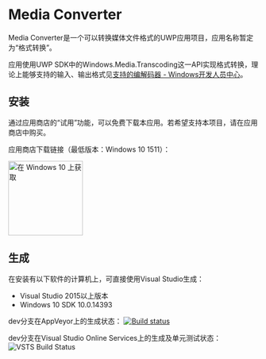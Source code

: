 # Media Converter
Media Converter是一个可以转换媒体文件格式的UWP应用项目，应用名称暂定为“格式转换”。

应用使用UWP SDK中的Windows.Media.Transcoding这一API实现格式转换，理论上能够支持的输入、输出格式见[支持的编解码器 - Windows开发人员中心][1]。

## 安装

通过应用商店的“试用”功能，可以免费下载本应用。若希望支持本项目，请在应用商店中购买。

应用商店下载链接（最低版本：Windows 10 1511）：

<a href="https://www.microsoft.com/store/apps/9ndjv6k3g2tj?ocid=github"><img src="https://assets.windowsphone.com/1cfd01f7-aad6-4896-8eb7-fea5f600e42d/Chinese_Simplified_Get_it_Win_10_InvariantCulture_Default.png" width="150" alt="在 Windows 10 上获取" /></a>

[1]: https://msdn.microsoft.com/zh-cn/windows/uwp/audio-video-camera/supported-codecs

## 生成
在安装有以下软件的计算机上，可直接使用Visual Studio生成：
- Visual Studio 2015以上版本
- Windows 10 SDK 10.0.14393

dev分支在AppVeyor上的生成状态：
[![Build status](https://ci.appveyor.com/api/projects/status/l0ik2t7vl2qxw3yk/branch/dev?svg=true)](https://ci.appveyor.com/project/taoyouh/converter/branch/dev)

dev分支在Visual Studio Online Services上的生成及单元测试状态：
![VSTS Build Status](https://zhaobang.visualstudio.com/_apis/public/build/definitions/8acd3bfa-5e15-4e11-978d-fcaf29fcdbdb/8/badge)
